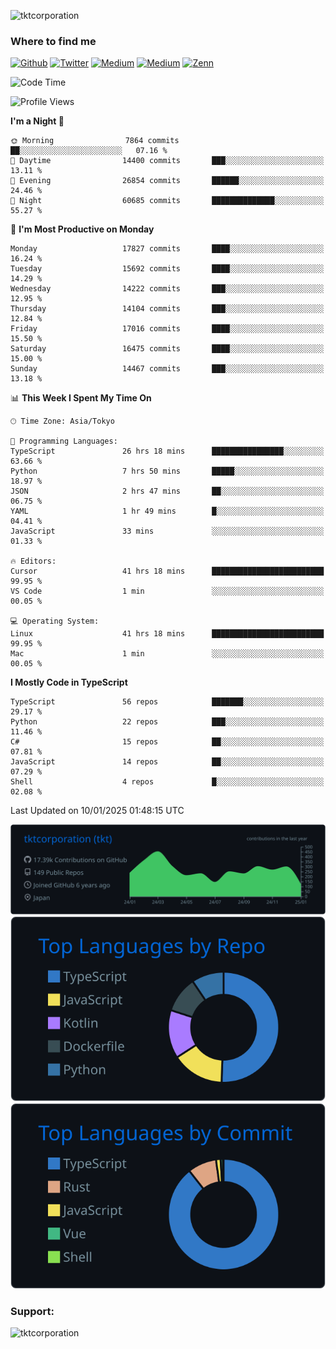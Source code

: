 <p align="left"> <img src="https://komarev.com/ghpvc/?username=tktcorporation&label=Profile%20views&color=0e75b6&style=flat" alt="tktcorporation" /> </p>

<h3>Where to find me</h3>
<p>
<a href="https://github.com/tktcorporation" target="_blank"><img alt="Github" src="https://img.shields.io/badge/GitHub-%2312100E.svg?&style=for-the-badge&logo=Github&logoColor=white" /></a>
<a href="https://twitter.com/tktcorporation" target="_blank"><img alt="Twitter" src="https://img.shields.io/badge/twitter-%231DA1F2.svg?&style=for-the-badge&logo=twitter&logoColor=white" /></a>
<a href="https://www.linkedin.com/in/tktcorporation" target="_blank"><img alt="Medium" src="https://img.shields.io/badge/linkdin-0a66c2.svg?&style=for-the-badge&logo=linkedin&logoColor=white" /></a>
<a href="https://qiita.com/tktcorporation" target="_blank"><img alt="Medium" src="https://img.shields.io/badge/qiita-55C500.svg?&style=for-the-badge&logo=qiita&logoColor=white" /></a>
<a href="https://zenn.dev/tktcorporation" target="_blank"><img alt="Zenn" src="https://img.shields.io/badge/Zenn-3EA8FF.svg?&style=for-the-badge&logo=Zenn&logoColor=white" /></a>
</p>
  
<!--START_SECTION:waka-->
![Code Time](http://img.shields.io/badge/Code%20Time-2%2C028%20hrs%2011%20mins-blue)

![Profile Views](http://img.shields.io/badge/Profile%20Views-0-blue)

**I'm a Night 🦉** 

```text
🌞 Morning                7864 commits        ██░░░░░░░░░░░░░░░░░░░░░░░   07.16 % 
🌆 Daytime                14400 commits       ███░░░░░░░░░░░░░░░░░░░░░░   13.11 % 
🌃 Evening                26854 commits       ██████░░░░░░░░░░░░░░░░░░░   24.46 % 
🌙 Night                  60685 commits       ██████████████░░░░░░░░░░░   55.27 % 
```
📅 **I'm Most Productive on Monday** 

```text
Monday                   17827 commits       ████░░░░░░░░░░░░░░░░░░░░░   16.24 % 
Tuesday                  15692 commits       ████░░░░░░░░░░░░░░░░░░░░░   14.29 % 
Wednesday                14222 commits       ███░░░░░░░░░░░░░░░░░░░░░░   12.95 % 
Thursday                 14104 commits       ███░░░░░░░░░░░░░░░░░░░░░░   12.84 % 
Friday                   17016 commits       ████░░░░░░░░░░░░░░░░░░░░░   15.50 % 
Saturday                 16475 commits       ████░░░░░░░░░░░░░░░░░░░░░   15.00 % 
Sunday                   14467 commits       ███░░░░░░░░░░░░░░░░░░░░░░   13.18 % 
```


📊 **This Week I Spent My Time On** 

```text
🕑︎ Time Zone: Asia/Tokyo

💬 Programming Languages: 
TypeScript               26 hrs 18 mins      ████████████████░░░░░░░░░   63.66 % 
Python                   7 hrs 50 mins       █████░░░░░░░░░░░░░░░░░░░░   18.97 % 
JSON                     2 hrs 47 mins       ██░░░░░░░░░░░░░░░░░░░░░░░   06.75 % 
YAML                     1 hr 49 mins        █░░░░░░░░░░░░░░░░░░░░░░░░   04.41 % 
JavaScript               33 mins             ░░░░░░░░░░░░░░░░░░░░░░░░░   01.33 % 

🔥 Editors: 
Cursor                   41 hrs 18 mins      █████████████████████████   99.95 % 
VS Code                  1 min               ░░░░░░░░░░░░░░░░░░░░░░░░░   00.05 % 

💻 Operating System: 
Linux                    41 hrs 18 mins      █████████████████████████   99.95 % 
Mac                      1 min               ░░░░░░░░░░░░░░░░░░░░░░░░░   00.05 % 
```

**I Mostly Code in TypeScript** 

```text
TypeScript               56 repos            ███████░░░░░░░░░░░░░░░░░░   29.17 % 
Python                   22 repos            ███░░░░░░░░░░░░░░░░░░░░░░   11.46 % 
C#                       15 repos            ██░░░░░░░░░░░░░░░░░░░░░░░   07.81 % 
JavaScript               14 repos            ██░░░░░░░░░░░░░░░░░░░░░░░   07.29 % 
Shell                    4 repos             █░░░░░░░░░░░░░░░░░░░░░░░░   02.08 % 
```




 Last Updated on 10/01/2025 01:48:15 UTC
<!--END_SECTION:waka-->

[![](https://raw.githubusercontent.com/tktcorporation/tktcorporation/master/profile-summary-card-output/github_dark/0-profile-details.svg)](https://github.com/vn7n24fzkq/github-profile-summary-cards)
[![](https://raw.githubusercontent.com/tktcorporation/tktcorporation/master/profile-summary-card-output/github_dark/1-repos-per-language.svg)](https://github.com/vn7n24fzkq/github-profile-summary-cards) [![](https://raw.githubusercontent.com/tktcorporation/tktcorporation/master/profile-summary-card-output/github_dark/2-most-commit-language.svg)](https://github.com/vn7n24fzkq/github-profile-summary-cards)

<h3 align="left">Support:</h3>
<p><a href="https://www.buymeacoffee.com/tktcorporation"> <img align="left" src="https://cdn.buymeacoffee.com/buttons/v2/default-yellow.png" height="50" width="210" alt="tktcorporation" /></a></p><br><br>
